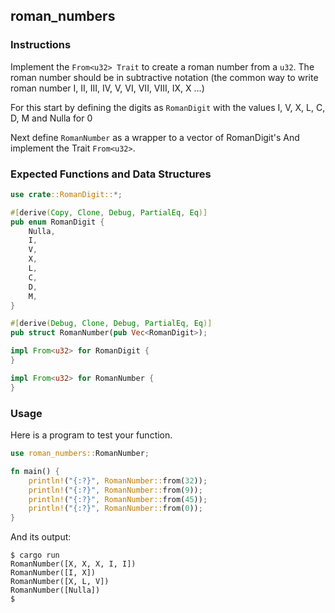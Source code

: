 ## roman_numbers

### Instructions

Implement the `From<u32> Trait` to create a roman number from a `u32`. The roman number should be in subtractive notation (the common way to write roman number I, II, III, IV, V, VI, VII, VIII, IX, X ...)

For this start by defining the digits as `RomanDigit` with the values I, V, X, L, C, D, M and Nulla for 0

Next define `RomanNumber` as a wrapper to a vector of RomanDigit's And implement the Trait `From<u32>`.

### Expected Functions and Data Structures

```rust
use crate::RomanDigit::*;

#[derive(Copy, Clone, Debug, PartialEq, Eq)]
pub enum RomanDigit {
	Nulla,
	I,
	V,
	X,
	L,
	C,
	D,
	M,
}

#[derive(Debug, Clone, Debug, PartialEq, Eq)]
pub struct RomanNumber(pub Vec<RomanDigit>);

impl From<u32> for RomanDigit {
}

impl From<u32> for RomanNumber {
}
```

### Usage

Here is a program to test your function.

```rust
use roman_numbers::RomanNumber;

fn main() {
	println!("{:?}", RomanNumber::from(32));
	println!("{:?}", RomanNumber::from(9));
	println!("{:?}", RomanNumber::from(45));
	println!("{:?}", RomanNumber::from(0));
}
```

And its output:

```console
$ cargo run
RomanNumber([X, X, X, I, I])
RomanNumber([I, X])
RomanNumber([X, L, V])
RomanNumber([Nulla])
$
```
